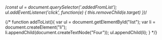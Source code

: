 /*const ul = document.querySelector('.addedFromList');
                ul.addEventListener('click', function(e) {
                this.removeChild(e.target)
                })*/



{/* function addToList(){
                var ul = document.getElementById("list");
                var li = document.createElement("li");
                li.appendChild(document.createTextNode("Four"));
                ul.appendChild(li);
            } */}